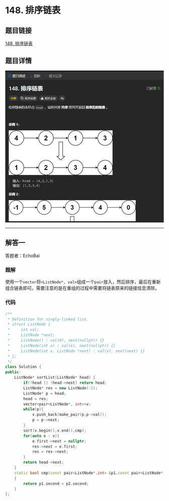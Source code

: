 # 148. 排序链表
## 题目链接  
[148. 排序链表](https://leetcode.cn/problems/sort-list/description/)
## 题目详情
![题目图片](Img/148.png)

***
## 解答一
答题者：EchoBai

### 题解
使用一个`vector`将`<ListNode*, val>`组成一个`pair`放入，然后排序，最后在重新组合链表即可。需要注意的是在重组的过程中需要将链表原来的链接信息清除。

### 代码
``` cpp
/**
 * Definition for singly-linked list.
 * struct ListNode {
 *     int val;
 *     ListNode *next;
 *     ListNode() : val(0), next(nullptr) {}
 *     ListNode(int x) : val(x), next(nullptr) {}
 *     ListNode(int x, ListNode *next) : val(x), next(next) {}
 * };
 */
class Solution {
public:
    ListNode* sortList(ListNode* head) {
        if(!head || !head->next) return head;
        ListNode* res = new ListNode(-1);
        ListNode* p = head;
        head = res;
        vector<pair<ListNode*, int>>v;
        while(p){
            v.push_back(make_pair(p,p->val));
            p = p->next;
        }
        sort(v.begin(),v.end(),cmp);
        for(auto e : v){
            e.first->next = nullptr;
            res->next = e.first;
            res = res->next;
        }
        return head->next;
    }
    static bool cmp(const pair<ListNode*,int> &p1,const pair<ListNode*,int> &p2)
    {
        return p1.second < p2.second;
    }
};
```



